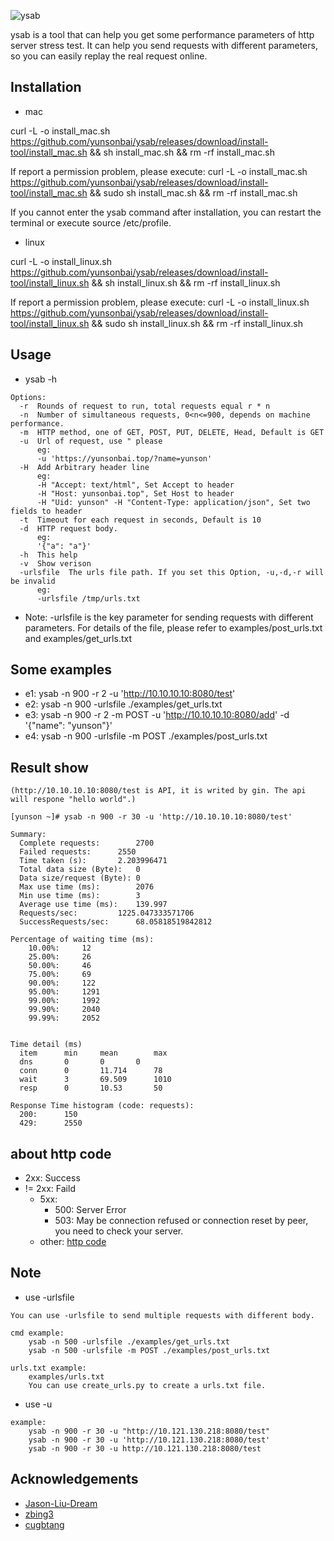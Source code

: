 
![ysab](https://github.com/yunsonbai/ysab/blob/master/ysab2.jpeg)

ysab is a tool that can help you get some performance parameters of http server stress test.
It can help you send requests with different parameters, so you can easily replay the real request online.

## Installation
* mac

curl -L -o install_mac.sh https://github.com/yunsonbai/ysab/releases/download/install-tool/install_mac.sh && sh install_mac.sh && rm -rf install_mac.sh

If report a permission problem, please execute:
curl -L -o install_mac.sh https://github.com/yunsonbai/ysab/releases/download/install-tool/install_mac.sh && sudo sh install_mac.sh && rm -rf install_mac.sh

If you cannot enter the ysab command after installation, you can restart the terminal or execute source /etc/profile.

* linux

curl -L -o install_linux.sh https://github.com/yunsonbai/ysab/releases/download/install-tool/install_linux.sh && sh install_linux.sh && rm -rf install_linux.sh

If report a permission problem, please execute:
curl -L -o install_linux.sh https://github.com/yunsonbai/ysab/releases/download/install-tool/install_linux.sh && sudo sh install_linux.sh && rm -rf install_linux.sh

## Usage
* ysab -h

```
Options:
  -r  Rounds of request to run, total requests equal r * n
  -n  Number of simultaneous requests, 0<n<=900, depends on machine performance.
  -m  HTTP method, one of GET, POST, PUT, DELETE, Head, Default is GET
  -u  Url of request, use " please
      eg: 
      -u 'https://yunsonbai.top/?name=yunson'
  -H  Add Arbitrary header line
      eg:
      -H "Accept: text/html", Set Accept to header
      -H "Host: yunsonbai.top", Set Host to header
      -H "Uid: yunson" -H "Content-Type: application/json", Set two fields to header
  -t  Timeout for each request in seconds, Default is 10
  -d  HTTP request body. 
      eg:
      '{"a": "a"}'
  -h  This help
  -v  Show verison
  -urlsfile  The urls file path. If you set this Option, -u,-d,-r will be invalid
      eg:
      -urlsfile /tmp/urls.txt
```

* Note: -urlsfile is the key parameter for sending requests with different parameters. For details of the file, please refer to examples/post_urls.txt and examples/get_urls.txt

## Some examples
* e1: ysab -n 900 -r 2 -u 'http://10.10.10.10:8080/test'
* e2: ysab -n 900 -urlsfile ./examples/get_urls.txt
* e3: ysab -n 900 -r 2 -m POST -u 'http://10.10.10.10:8080/add' -d '{"name": "yunson"}'
* e4: ysab -n 900 -urlsfile -m POST ./examples/post_urls.txt

## Result show
```
(http://10.10.10.10:8080/test is API, it is writed by gin. The api will respone "hello world".)

[yunson ~]# ysab -n 900 -r 30 -u 'http://10.10.10.10:8080/test'

Summary:
  Complete requests:		2700
  Failed requests:		2550
  Time taken (s):		2.203996471
  Total data size (Byte):	0
  Data size/request (Byte):	0
  Max use time (ms):		2076
  Min use time (ms):		3
  Average use time (ms):	139.997
  Requests/sec:			1225.047333571706
  SuccessRequests/sec:		68.05818519842812

Percentage of waiting time (ms):
    10.00%:		12
    25.00%:		26
    50.00%:		46
    75.00%:		69
    90.00%:		122
    95.00%:		1291
    99.00%:		1992
    99.90%:		2040
    99.99%:		2052


Time detail (ms)
  item		min		mean		max
  dns		0		0		0
  conn		0		11.714		78
  wait		3		69.509		1010
  resp		0		10.53		50

Response Time histogram (code: requests):
  200:		150
  429:		2550
```

## about http code
* 2xx: Success
* != 2xx: Faild
    * 5xx:
        * 500: Server Error
        * 503: May be connection refused or connection reset by peer, you need to check your server.
    * other: [http code](https://en.wikipedia.org/wiki/List_of_HTTP_status_codes)

## Note
* use -urlsfile
```
You can use -urlsfile to send multiple requests with different body.

cmd example:
	ysab -n 500 -urlsfile ./examples/get_urls.txt
    ysab -n 500 -urlsfile -m POST ./examples/post_urls.txt

urls.txt example:
	examples/urls.txt
	You can use create_urls.py to create a urls.txt file.
```

* use -u
```
example:
    ysab -n 900 -r 30 -u "http://10.121.130.218:8080/test"
    ysab -n 900 -r 30 -u 'http://10.121.130.218:8080/test'
    ysab -n 900 -r 30 -u http://10.121.130.218:8080/test

```

## Acknowledgements
* [Jason-Liu-Dream](https://github.com/Jason-Liu-Dream)
* [zbing3](https://github.com/zbing3)
* [cugbtang](https://github.com/cugbtang)